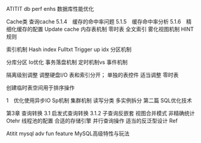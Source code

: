 ATITIT db perf enhs 数据库性能优化


Cache类
查询cache
5.1.4　缓存的命中率问题
5.1.5　缓存命中率分析
5.1.6　精细化缓存的配置
Update cache
内存表机制  零时表
全文索引
雾化视图机制
HINT规则


索引机制
Hash index
Fulltxt
Trigger up idx
分区机制

分库分区
Io优化
事务落盘机制   定时机制vs 事件机制

隔离级别调整
调整硬盘I/O
表和索引分开；
单独的表控件
适当调整 零时表

创建临时表空间用于排序操作

1　优化使用异步IO
Sp机制
集群机制
读写分类
多实例拆分
第二篇 SQL优化技术

第3章 查询转换
3.1 启发式查询转换
3.1.2 子查询反嵌套
视图合并模式
非精确统计
Otehr
线程池的配置
合适的存储引擎
并行查询操作
适当的反泛型设计
Ref

Atitit mysql adv fun feature  MySQL高级特性与玩法


